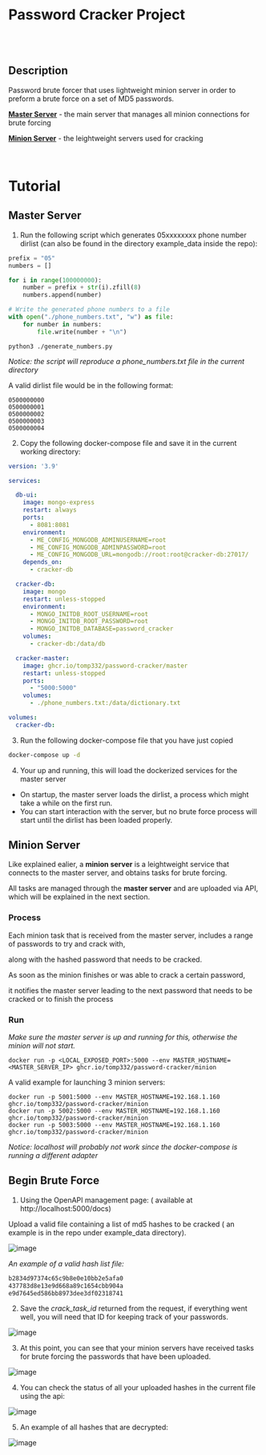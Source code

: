 # Password Cracker Project
<br>
<br>

## Description

<p> Password brute forcer that uses lightweight minion server in order to preform a brute force on a set of MD5 passwords.</p>

**[Master Server](https://github.com/tomp332/password-cracker-master)** - the main server that manages all minion connections for brute forcing</p>
**[Minion Server](https://github.com/tomp332/password-cracker-minion)** - the leightweight servers used for cracking</p>
<br>
# Tutorial

## Master Server

1. Run the following script which generates 05xxxxxxxx phone number dirlist (can also be found in the directory example_data inside the repo):
```python
prefix = "05"
numbers = []

for i in range(100000000):
    number = prefix + str(i).zfill(8)
    numbers.append(number)

# Write the generated phone numbers to a file
with open("./phone_numbers.txt", "w") as file:
    for number in numbers:
        file.write(number + "\n")
```

```
python3 ./generate_numbers.py
```

*Notice: the script will reproduce a phone_numbers.txt file in the current directory*

<p>A valid dirlist file would be in the following format:</p>

```
0500000000
0500000001
0500000002
0500000003
0500000004
```

2. Copy the following docker-compose file and save it in the current working directory:

```yml
version: '3.9'

services:

  db-ui:
    image: mongo-express
    restart: always
    ports:
      - 8081:8081
    environment:
      - ME_CONFIG_MONGODB_ADMINUSERNAME=root
      - ME_CONFIG_MONGODB_ADMINPASSWORD=root
      - ME_CONFIG_MONGODB_URL=mongodb://root:root@cracker-db:27017/
    depends_on:
      - cracker-db

  cracker-db:
    image: mongo
    restart: unless-stopped
    environment:
      - MONGO_INITDB_ROOT_USERNAME=root
      - MONGO_INITDB_ROOT_PASSWORD=root
      - MONGO_INITDB_DATABASE=password_cracker
    volumes:
      - cracker-db:/data/db

  cracker-master:
    image: ghcr.io/tomp332/password-cracker/master
    restart: unless-stopped
    ports:
      - "5000:5000"
    volumes:
      - ./phone_numbers.txt:/data/dictionary.txt

volumes:
  cracker-db:

```

3. Run the following docker-compose file that you have just copied

```bash
docker-compose up -d
```
4. Your up and running, this will load the dockerized services for the master server
  - On startup, the master server loads the dirlist, a process which might take a while on the first run.
  - You can start interaction with the server, but no brute force process will start until the dirlist has been loaded properly.

## Minion Server

Like explained ealier, a **minion server** is a leightweight service that connects to the master server,
and obtains tasks for brute forcing.</p>
All tasks are managed through the **master server** and are uploaded via API, which will be explained in the next section.

### Process

<p> Each minion task that is received from the master server, includes a range of passwords to try and crack with, </p> 
<p> along with the hashed password that needs to be cracked. </p>

<p> As soon as the minion finishes or was able to crack a certain password, </p>
<p> it notifies the master server leading to the next password that needs to be cracked or to finish the process </p>


### Run

*Make sure the master server is up and running for this, otherwise the minion will not start.*


```
docker run -p <LOCAL_EXPOSED_PORT>:5000 --env MASTER_HOSTNAME=<MASTER_SERVER_IP> ghcr.io/tomp332/password-cracker/minion
```
A valid example for launching 3 minion servers:

```
docker run -p 5001:5000 --env MASTER_HOSTNAME=192.168.1.160 ghcr.io/tomp332/password-cracker/minion
docker run -p 5002:5000 --env MASTER_HOSTNAME=192.168.1.160 ghcr.io/tomp332/password-cracker/minion
docker run -p 5003:5000 --env MASTER_HOSTNAME=192.168.1.160 ghcr.io/tomp332/password-cracker/minion
```

*Notice: localhost will probably not work since the docker-compose is running a different adapter*


## Begin Brute Force

1. Using the OpenAPI management page: ( available at http://localhost:5000/docs) 

<p> Upload a valid file containing a list of md5 hashes to be cracked ( an example is in the repo under example_data directory).</p>

![image](https://github.com/tomp332/password-cracker-master/assets/47506972/23fdc217-f9e9-430c-b397-1a039d6e62d2)


*An example of a valid hash list file:*

```bash
b2834d97374c65c9b8e0e10bb2e5afa0
437783d8e13e9d668a89c1654cbb904a
e9d7645ed586bb8973dee3df02318741
```

2. Save the *crack_task_id* returned from the request, if everything went well, you will need that ID for keeping track of your passwords.

![image](https://github.com/tomp332/password-cracker-master/assets/47506972/83af6a51-96b0-4db9-b639-5c8c4059531f)

3. At this point, you can see that your minion servers have received tasks for brute forcing the passwords that have been uploaded.

![image](https://github.com/tomp332/password-cracker-master/assets/47506972/526a36ae-fb2e-4ecc-8d87-e055f1ce6533)

4. You can check the status of all your uploaded hashes in the current file using the api:

![image](https://github.com/tomp332/password-cracker-master/assets/47506972/412741bb-78a1-441b-b9a8-23c02f331c7e)

5. An example of all hashes that are decrypted:

![image](https://github.com/tomp332/password-cracker-master/assets/47506972/ba126dea-b170-4563-9f62-7dc2be677c4d)


